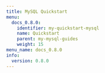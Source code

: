 ```yaml
---
title: MySQL Quickstart
menu:
  docs_0.8.0:
    identifier: my-quickstart-mysql
    name: Quickstart
    parent: my-mysql-guides
    weight: 15
menu_name: docs_0.8.0
info:
  version: 0.8.0
---
```


